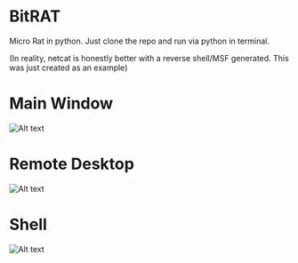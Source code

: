 # BitRAT
Micro Rat in python. Just clone the repo and run via python in terminal.

(In reality, netcat is honestly better with a reverse shell/MSF generated. This was just created as an example) 

# Main Window
![Alt text](https://github.com/X1pe0/bitrat/blob/main/img/Screenshot%20at%202021-01-21%2010-46-18.png "Image")
# Remote Desktop
![Alt text](https://github.com/X1pe0/bitrat/blob/main/img/Screenshot%20at%202021-01-27%2016-50-33.png "Image")
# Shell
![Alt text](https://github.com/X1pe0/bitrat/blob/main/img/Screenshot%20at%202021-01-27%2016-54-55.png "Image")
